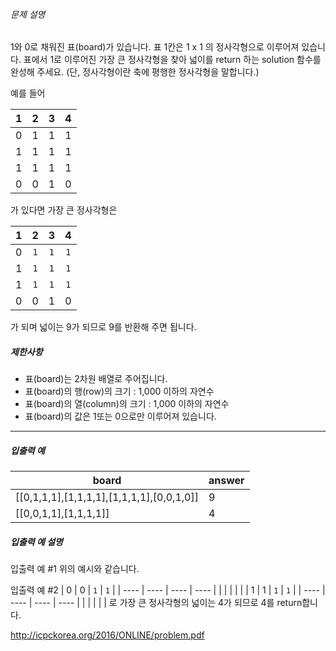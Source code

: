###### 문제 설명

1와 0로 채워진 표(board)가 있습니다. 표 1칸은 1 x 1 의 정사각형으로 이루어져 있습니다. 표에서 1로 이루어진 가장 큰 정사각형을 찾아 넓이를 return 하는 solution 함수를 완성해 주세요. (단, 정사각형이란 축에 평행한 정사각형을 말합니다.)

예를 들어

|  1  |  2  |  3  |  4  |
| :-: | :-: | :-: | :-: |
|  0  |  1  |  1  |  1  |
|  1  |  1  |  1  |  1  |
|  1  |  1  |  1  |  1  |
|  0  |  0  |  1  |  0  |

가 있다면 가장 큰 정사각형은

|  1  |  2  |  3  |  4  |
| :-: | :-: | :-: | :-: |
|  0  | `1` | `1` | `1` |
|  1  | `1` | `1` | `1` |
|  1  | `1` | `1` | `1` |
|  0  |  0  |  1  |  0  |

가 되며 넓이는 9가 되므로 9를 반환해 주면 됩니다.

##### 제한사항

- 표(board)는 2차원 배열로 주어집니다.
- 표(board)의 행(row)의 크기 : 1,000 이하의 자연수
- 표(board)의 열(column)의 크기 : 1,000 이하의 자연수
- 표(board)의 값은 1또는 0으로만 이루어져 있습니다.

---

##### 입출력 예

| board                                     | answer |
| ----------------------------------------- | ------ |
| [[0,1,1,1],[1,1,1,1],[1,1,1,1],[0,0,1,0]] | 9      |
| [[0,0,1,1],[1,1,1,1]]                     | 4      |

##### 입출력 예 설명

입출력 예 #1
위의 예시와 같습니다.

입출력 예 #2
| 0 | 0 | `1` | `1` |
| ---- | ---- | ---- | ---- |
| | | | |
| 1 | 1 | `1` | `1` |
| ---- | ---- | ---- | ---- |
| | | | |
로 가장 큰 정사각형의 넓이는 4가 되므로 4를 return합니다.

http://icpckorea.org/2016/ONLINE/problem.pdf
